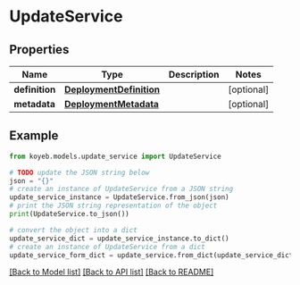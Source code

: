 # UpdateService


## Properties

Name | Type | Description | Notes
------------ | ------------- | ------------- | -------------
**definition** | [**DeploymentDefinition**](DeploymentDefinition.md) |  | [optional] 
**metadata** | [**DeploymentMetadata**](DeploymentMetadata.md) |  | [optional] 

## Example

```python
from koyeb.models.update_service import UpdateService

# TODO update the JSON string below
json = "{}"
# create an instance of UpdateService from a JSON string
update_service_instance = UpdateService.from_json(json)
# print the JSON string representation of the object
print(UpdateService.to_json())

# convert the object into a dict
update_service_dict = update_service_instance.to_dict()
# create an instance of UpdateService from a dict
update_service_form_dict = update_service.from_dict(update_service_dict)
```
[[Back to Model list]](../README.md#documentation-for-models) [[Back to API list]](../README.md#documentation-for-api-endpoints) [[Back to README]](../README.md)


